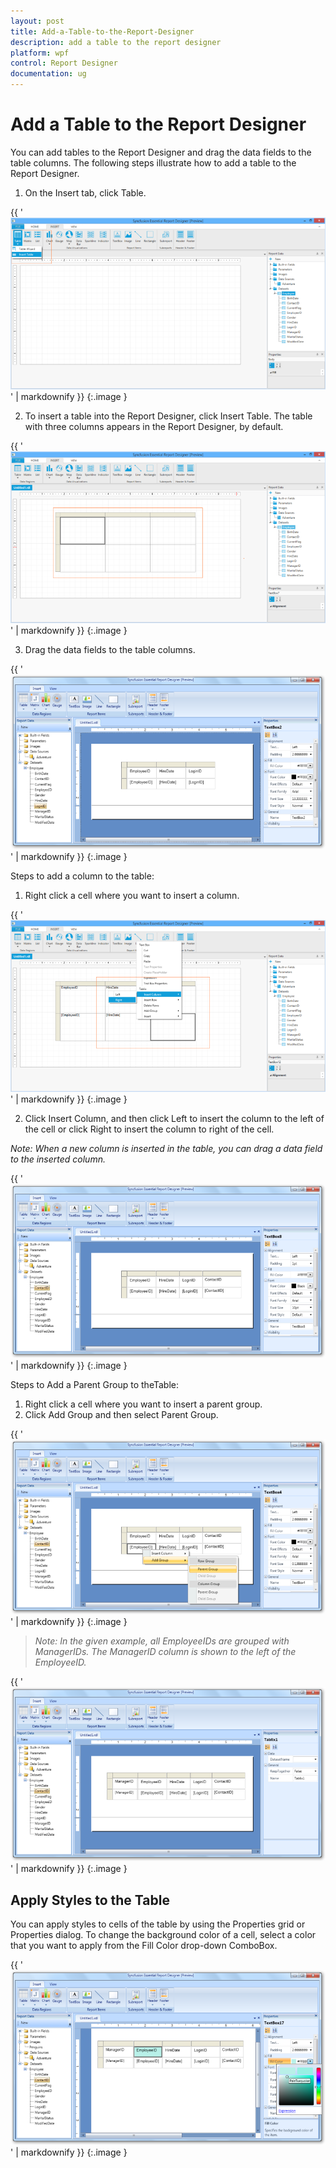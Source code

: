 ```yaml
---
layout: post
title: Add-a-Table-to-the-Report-Designer
description: add a table to the report designer
platform: wpf
control: Report Designer
documentation: ug
---
```


# Add a Table to the Report Designer

You can add tables to the Report Designer and drag the data fields to the table columns. The following steps illustrate how to add a table to the Report Designer. 

1. On the Insert tab, click Table.



{{ '![C:/Users/arshiazeba/AppData/Local/Microsoft/Windows/Temporary Internet Files/Content.Word/Fig20.png](Add-a-Table-to-the-Report-Designer_images/Add-a-Table-to-the-Report-Designer_img1.png)' | markdownify }}
{:.image }


2. To insert a table into the Report Designer, click Insert Table. The table with three columns appears in the Report Designer, by default. 



{{ '![C:/Users/arshiazeba/AppData/Local/Microsoft/Windows/Temporary Internet Files/Content.Word/Fig21.png](Add-a-Table-to-the-Report-Designer_images/Add-a-Table-to-the-Report-Designer_img2.png)' | markdownify }}
{:.image }




3. Drag the data fields to the table columns.



{{ '![C:/Users/radhas/Desktop/DesignerDocument/sshot-10.png](Add-a-Table-to-the-Report-Designer_images/Add-a-Table-to-the-Report-Designer_img3.png)' | markdownify }}
{:.image }


Steps to add a column to the table:

1. Right click a cell where you want to insert a column. 

{{ '![C:/Users/arshiazeba/AppData/Local/Microsoft/Windows/Temporary Internet Files/Content.Word/Fig23.png](Add-a-Table-to-the-Report-Designer_images/Add-a-Table-to-the-Report-Designer_img4.png)' | markdownify }}
{:.image }




2. Click Insert Column, and then click Left to insert the column to the left of the cell or click Right to insert the column to right of the cell.
> 
_Note: When a new column is inserted in the table, you can drag a data field to the inserted column._

> 

{{ '![C:/Users/radhas/Desktop/DesignerDocument/sshot-12.png](Add-a-Table-to-the-Report-Designer_images/Add-a-Table-to-the-Report-Designer_img5.png)' | markdownify }}
{:.image }


Steps to Add a Parent Group to theTable:

1. Right click a cell where you want to insert a parent group. 
2. Click Add Group and then select Parent Group.



{{ '![C:/Users/radhas/Desktop/DesignerDocument/sshot-13.png](Add-a-Table-to-the-Report-Designer_images/Add-a-Table-to-the-Report-Designer_img6.png)' | markdownify }}
{:.image }


> _Note: In the given example, all EmployeeIDs are grouped with ManagerIDs. The ManagerID column is shown to the left of the EmployeeID._



{{ '![C:/Users/radhas/Desktop/DesignerDocument/sshot-14.png](Add-a-Table-to-the-Report-Designer_images/Add-a-Table-to-the-Report-Designer_img7.png)' | markdownify }}
{:.image }


## Apply Styles to the Table 

You can apply styles to cells of the table by using the Properties grid or Properties dialog. To change the background color of a cell, select a color that you want to apply from the Fill Color drop-down ComboBox.



{{ '![C:/Users/radhas/Desktop/DesignerDocument/sshot-16.png](Add-a-Table-to-the-Report-Designer_images/Add-a-Table-to-the-Report-Designer_img8.png)' | markdownify }}
{:.image }



